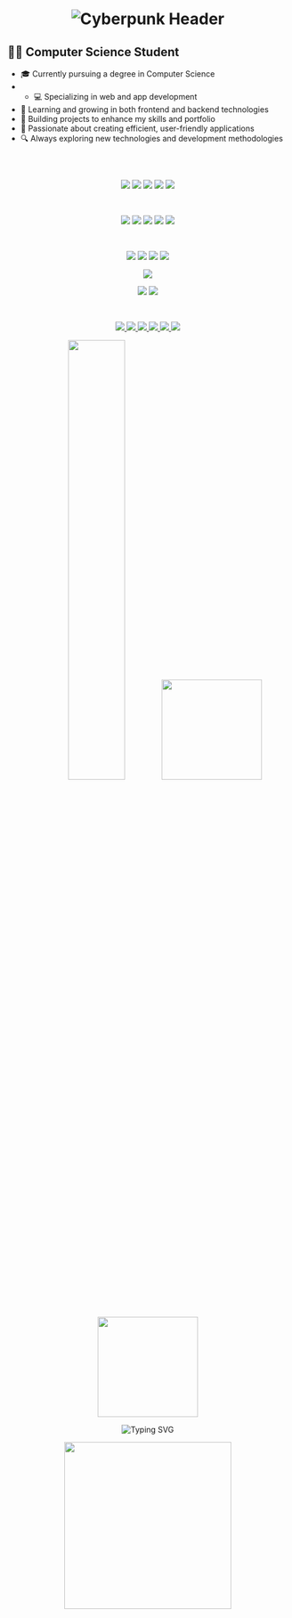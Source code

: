 <h1 align="center"> 
  <img src="https://readme-typing-svg.demolab.com?font=Orbitron&weight=600&size=35&duration=4000&pause=1000&color=BA55D3&center=true&vCenter=true&width=600&height=60&lines=%F0%9F%92%A5+CARL+CONRAD+DECLARO+%F0%9F%92%A5" alt="Cyberpunk Header" />
</h1>


 
  
## 👨‍💻 Computer Science Student
  
- 🎓 Currently pursuing a degree in Computer Science
- - 💻 Specializing in web and app development
- 🌱 Learning and growing in both frontend and backend technologies
- 💼 Building projects to enhance my skills and portfolio
- 🚀 Passionate about creating efficient, user-friendly applications
- 🔍 Always exploring new technologies and development methodologies

 
## 

<br/>
 
<p align="center"> <img src="https://img.shields.io/badge/JavaScript-F7DF1E?style=for-the-badge&logo=javascript&logoColor=black" /> <img src="https://img.shields.io/badge/TypeScript-007ACC?style=for-the-badge&logo=typescript&logoColor=white" /> <img src="https://img.shields.io/badge/Python-3776AB?style=for-the-badge&logo=python&logoColor=white" /> <img src="https://img.shields.io/badge/Java-ED8B00?style=for-the-badge&logo=openjdk&logoColor=white" /> <img src="https://img.shields.io/badge/C%23-239120?style=for-the-badge&logo=c-sharp&logoColor=white" /> </p>

<br/>

<p align="center"> <img src="https://img.shields.io/badge/React-20232A?style=for-the-badge&logo=react&logoColor=61DAFB" /> <img src="https://img.shields.io/badge/React_Native-20232A?style=for-the-badge&logo=react&logoColor=61DAFB" /> <img src="https://img.shields.io/badge/HTML5-E34F26?style=for-the-badge&logo=html5&logoColor=white" /> <img src="https://img.shields.io/badge/CSS3-1572B6?style=for-the-badge&logo=css3&logoColor=white" /> <img src="https://img.shields.io/badge/Tailwind_CSS-38B2AC?style=for-the-badge&logo=tailwind-css&logoColor=white" /> </p>

<br/>

<p align="center"> <img src="https://img.shields.io/badge/Node.js-43853D?style=for-the-badge&logo=node.js&logoColor=white" /> <img src="https://img.shields.io/badge/Django-092E20?style=for-the-badge&logo=django&logoColor=white" /> <img src="https://img.shields.io/badge/Spring-6DB33F?style=for-the-badge&logo=spring&logoColor=white" /> <img src="https://img.shields.io/badge/Convex-000000?style=for-the-badge&logo=convex&logoColor=white" /> </p>



<p align="center"> <img src="https://img.shields.io/badge/MySQL-00000F?style=for-the-badge&logo=mysql&logoColor=white" /> </p>

<p align="center"> <img src="https://img.shields.io/badge/Git-F05032?style=for-the-badge&logo=git&logoColor=white" /> <img src="https://img.shields.io/badge/GitHub-100000?style=for-the-badge&logo=github&logoColor=white" /> </p>


<br/>

<p align="center"> <a href="https://twitter.com/@carlconrad9807" target="_blank"> <img src="https://img.shields.io/badge/Twitter-1DA1F2?style=for-the-badge&logo=twitter&logoColor=white" /> </a> <a href="https://fb.com/carlconraddeclaro" target="_blank"> <img src="https://img.shields.io/badge/Facebook-1877F2?style=for-the-badge&logo=facebook&logoColor=white" /> </a> <a href="https://instagram.com/carlxconrad" target="_blank"> <img src="https://img.shields.io/badge/Instagram-E4405F?style=for-the-badge&logo=instagram&logoColor=white" /> </a> <a href="https://www.leetcode.com/carlconrad98071234" target="_blank"> <img src="https://img.shields.io/badge/-LeetCode-FFA116?style=for-the-badge&logo=LeetCode&logoColor=black" /> </a> <a href="https://auth.geeksforgeeks.org/user/carlconrad98071234" target="_blank"> <img src="https://img.shields.io/badge/GeeksforGeeks-298D46?style=for-the-badge&logo=geeksforgeeks&logoColor=white" /> </a> <a href="mailto:carlconrad98071234@gmail.com" target="_blank"> <img src="https://img.shields.io/badge/Gmail-D14836?style=for-the-badge&logo=gmail&logoColor=white" /> </a>



<br/>

<div align="center"> 
  <img src="https://github-readme-stats.vercel.app/api?username=carlconraddeclaro&show_icons=true&hide_title=true&hide_border=true&bg_color=00000000&text_color=8A2BE2&icon_color=00FFFF&title_color=BA55D3" width="45%" />
 <img height="180em" src="https://github-readme-streak-stats.herokuapp.com/?user=carlconraddeclaro&theme=radical&hide_border=true&background=0d1117&ring=BA55D3&fire=00FFFF&currStreakLabel=FFFFFF" /> </div><div align="center"> <img height="180em" src="https://github-readme-stats.vercel.app/api/top-langs/?username=carlconraddeclaro&layout=compact&theme=radical&hide_border=true&bg_color=0d1117&title_color=BA55D3&text_color=FFFFFF" /> </div>





<p align="center">
  <img src="https://readme-typing-svg.demolab.com?font=Orbitron&size=24&duration=4000&pause=1000&center=true&vCenter=true&width=435&lines=⚡+Frontend+Dev+in+Progress;+🚀+Exploring+App+Development;+👾+Fueled+by+Code+and+Caffeine" alt="Typing SVG" />
</p>


<div align="center">
  <img src="https://media.giphy.com/media/v1.Y2lkPTc5MGI3NjExcWJtY3R5d2FyYzF0d2V1b2R2dGJ5dGQ2dGx3aGJ0bW5xZ2V5dWZ6eCZlcD12MV9pbnRlcm5hbF9naWZfYnlfaWQmY3Q9Zw/qgQUggAC3Pfv687qPC/giphy.gif" width="300"/>
</div>
 









